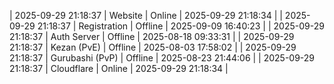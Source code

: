 | 2025-09-29 21:18:37 | Website | Online | 2025-09-29 21:18:34 |
| 2025-09-29 21:18:37 | Registration | Offline | 2025-09-09 16:40:23 |
| 2025-09-29 21:18:37 | Auth Server | Offline | 2025-08-18 09:33:31 |
| 2025-09-29 21:18:37 | Kezan (PvE) | Offline | 2025-08-03 17:58:02 |
| 2025-09-29 21:18:37 | Gurubashi (PvP) | Offline | 2025-08-23 21:44:06 |
| 2025-09-29 21:18:37 | Cloudflare | Online | 2025-09-29 21:18:34 |

